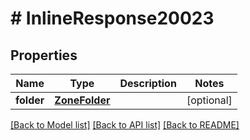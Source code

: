# # InlineResponse20023

## Properties

Name | Type | Description | Notes
------------ | ------------- | ------------- | -------------
**folder** | [**ZoneFolder**](ZoneFolder.md) |  | [optional]

[[Back to Model list]](../../README.md#models) [[Back to API list]](../../README.md#endpoints) [[Back to README]](../../README.md)
